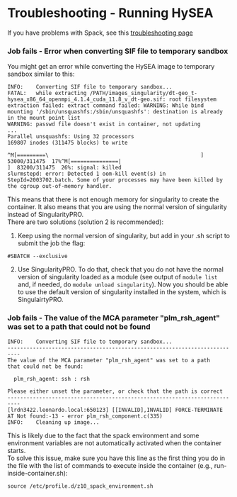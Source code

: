 # **Troubleshooting - Running HySEA**

If you have problems with Spack, see this [troubleshooting page](../spack-and-compss/troubleshooting.md)

### **Job fails - Error when converting SIF file to temporary sandbox**
You might get an error while converting the HySEA image to temporary sandbox similar to this:
```
INFO:    Converting SIF file to temporary sandbox...
FATAL:   while extracting /PATH/images_singularity/dt-geo_t-hysea_x86_64_openmpi_4.1.4_cuda_11.8_v_dt-geo.sif: root filesystem extraction failed: extract command failed: WARNING: While bind mounting '/sbin/unsquashfs:/sbin/unsquashfs': destination is already in the mount point list
WARNING: passwd file doesn't exist in container, not updating
...
Parallel unsquashfs: Using 32 processors
169807 inodes (311475 blocks) to write

^M[=========\                                                ]  53000/311475  17%^M[===============|                                          ]  83200/311475  26%: signal: killed
slurmstepd: error: Detected 1 oom-kill event(s) in StepId=2003702.batch. Some of your processes may have been killed by the cgroup out-of-memory handler.
```

This means that there is not enough memory for singularity to create the container. It also means that you are using the normal version of singularity instead of SingularityPRO.     
There are two solutions (solution 2 is recommended):   
1. Keep using the normal version of singularity, but add in your .sh script to submit the job the flag:
```
#SBATCH --exclusive
```
2. Use SingularityPRO. To do that, check that you do not have the normal version of singularity loaded as a module (see output of `module list` and, if needed, do `module unload singularity`). Now you should be able to use the default version of singularity installed in the system, which is SingulairtyPRO. 

### **Job fails - The value of the MCA parameter "plm_rsh_agent" was set to a path that could not be found**
```
INFO:    Converting SIF file to temporary sandbox...
--------------------------------------------------------------------------
The value of the MCA parameter "plm_rsh_agent" was set to a path
that could not be found:

  plm_rsh_agent: ssh : rsh

Please either unset the parameter, or check that the path is correct
--------------------------------------------------------------------------
[lrdn3422.leonardo.local:650123] [[INVALID],INVALID] FORCE-TERMINATE AT Not found:-13 - error plm_rsh_component.c(335)
INFO:    Cleaning up image...
```
This is likely due to the fact that the spack environment and some environment variables are not automatically activated when the container starts.    
To solve this issue, make sure you have this line as the first thing you do in the file with the list of commands to execute inside the container (e.g., run-inside-container.sh):
```
source /etc/profile.d/z10_spack_environment.sh
```